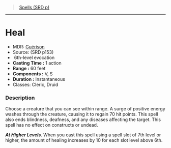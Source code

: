 ﻿---
!SpellItem
Family: SpellVO
Level: 6
Type: evocation
CastingTime: 1 action
Range: 60 feet
Components: V, S
Duration: Instantaneous
Classes: Cleric, Druid
Id: spells_vo.md#heal
ParentLink: spells_vo.md#spells-srd-p
Name: Heal
ParentName: Spells (SRD p)
NameLevel: 1
AltName: '[Guérison](hd_spells_guerison.md)'
Source: (SRD p153)
Attributes:
  Name: Heal
  Markdown: >+
    # <!--Name-->Heal<!--/Name-->


    - MDR: <!--AltName-->[Guérison](hd_spells_guerison.md)<!--/AltName-->

    - Source: <!--Source-->(SRD p153)<!--/Source-->

    -  <!--Level-->6<!--/Level-->th-level <!--Type-->evocation<!--/Type-->

    - **Casting Time :** <!--CastingTime-->1 action<!--/CastingTime-->

    - **Range :** <!--Range-->60 feet<!--/Range-->

    - **Components :** <!--Components-->V, S<!--/Components-->

    - **Duration :** <!--Duration-->Instantaneous<!--/Duration-->

    - Classes: <!--Classes-->Cleric, Druid<!--/Classes-->


    ### Description


    Choose a creature that you can see within range. A surge of positive energy washes through the creature, causing it to regain 70 hit points. This spell also ends blindness, deafness, and any diseases affecting the target. This spell has no effect on constructs or undead.


    **_At Higher Levels_**. When you cast this spell using a spell slot of 7th level or higher, the amount of healing increases by 10 for each slot level above 6th.

  AltName: '[Guérison](hd_spells_guerison.md)'
  Source: (SRD p153)
  Level: 6
  Type: evocation
  CastingTime: 1 action
  Range: 60 feet
  Components: V, S
  Duration: Instantaneous
  Classes: Cleric, Druid
AttributesDictionary: >+
  Name: Heal

  Markdown: >+

    # <!--Name-->Heal<!--/Name-->





    - MDR: <!--AltName-->[Guérison](hd_spells_guerison.md)<!--/AltName-->



    - Source: <!--Source-->(SRD p153)<!--/Source-->



    -  <!--Level-->6<!--/Level-->th-level <!--Type-->evocation<!--/Type-->



    - **Casting Time :** <!--CastingTime-->1 action<!--/CastingTime-->



    - **Range :** <!--Range-->60 feet<!--/Range-->



    - **Components :** <!--Components-->V, S<!--/Components-->



    - **Duration :** <!--Duration-->Instantaneous<!--/Duration-->



    - Classes: <!--Classes-->Cleric, Druid<!--/Classes-->





    ### Description





    Choose a creature that you can see within range. A surge of positive energy washes through the creature, causing it to regain 70 hit points. This spell also ends blindness, deafness, and any diseases affecting the target. This spell has no effect on constructs or undead.





    **_At Higher Levels_**. When you cast this spell using a spell slot of 7th level or higher, the amount of healing increases by 10 for each slot level above 6th.



  AltName: '[Guérison](hd_spells_guerison.md)'

  Source: (SRD p153)

  Level: 6

  Type: evocation

  CastingTime: 1 action

  Range: 60 feet

  Components: V, S

  Duration: Instantaneous

  Classes: Cleric, Druid

---
> [Spells (SRD p)](srd_spells.md)

---

# Heal

- MDR: [Guérison](hd_spells_guerison.md)
- Source: (SRD p153)
-  6th-level evocation
- **Casting Time :** 1 action
- **Range :** 60 feet
- **Components :** V, S
- **Duration :** Instantaneous
- Classes: Cleric, Druid

### Description

Choose a creature that you can see within range. A surge of positive energy washes through the creature, causing it to regain 70 hit points. This spell also ends blindness, deafness, and any diseases affecting the target. This spell has no effect on constructs or undead.

**_At Higher Levels_**. When you cast this spell using a spell slot of 7th level or higher, the amount of healing increases by 10 for each slot level above 6th.

